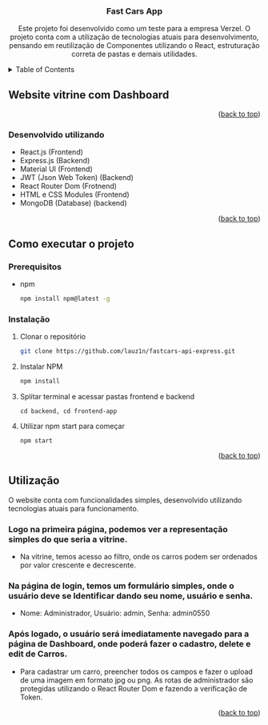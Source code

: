 

<h3 align="center">Fast Cars App</h3>

  <p align="center">
    Este projeto foi desenvolvido como um teste para a empresa Verzel.
    O projeto conta com a utilização de tecnologias atuais para desenvolvimento, pensando em reutilização de Componentes utilizando o React, estruturação correta de pastas e demais utilidades.



<!-- TABLE OF CONTENTS -->
<details>
  <summary>Table of Contents</summary>
  <ol>
    <li>
      <a href="#about-the-project">About The Project</a>
      <ul>
        <li><a href="#built-with">Built With</a></li>
      </ul>
    </li>
    <li>
      <a href="#getting-started">Getting Started</a>
      <ul>
        <li><a href="#prerequisites">Prerequisites</a></li>
        <li><a href="#installation">Installation</a></li>
      </ul>
    </li>
    <li><a href="#usage">Usage</a></li>
    <li><a href="#roadmap">Roadmap</a></li>
    <li><a href="#contributing">Contributing</a></li>
    <li><a href="#license">License</a></li>
    <li><a href="#contact">Contact</a></li>
    <li><a href="#acknowledgments">Acknowledgments</a></li>
  </ol>
</details>



<!-- ABOUT THE PROJECT -->
## Website vitrine com Dashboard

<p align="right">(<a href="#readme-top">back to top</a>)</p>


### Desenvolvido utilizando

* React.js (Frontend)
* Express.js (Backend)
* Material UI (Frontend)
* JWT (Json Web Token) (Backend)
* React Router Dom (Frotnend)
* HTML e CSS Modules (Frontend)
* MongoDB (Database) (backend)

<p align="right">(<a href="#readme-top">back to top</a>)</p>



<!-- GETTING STARTED -->
## Como executar o projeto

### Prerequisitos

* npm
  ```sh
  npm install npm@latest -g
  ```

### Instalação

1. Clonar o repositório
   ```sh
   git clone https://github.com/lauz1n/fastcars-api-express.git
   ```
2. Instalar NPM
   ```sh
   npm install
   ```
3. Splitar terminal e acessar pastas frontend e backend
   ```
   cd backend, cd frontend-app
   ```
4. Utilizar npm start para começar
   ```
   npm start 
   ```

<p align="right">(<a href="#readme-top">back to top</a>)</p>



<!-- USAGE EXAMPLES -->
## Utilização

O website conta com funcionalidades simples, desenvolvido utilizando tecnologias atuais para funcionamento.

### Logo na primeira página, podemos ver a representação simples do que seria a vitrine.
 * Na vitrine, temos acesso ao filtro, onde os carros podem ser ordenados por valor crescente e decrescente.
### Na página de login, temos um formulário simples, onde o usuário deve se Identificar dando seu nome, usuário e senha.
 * Nome: Administrador, Usuário: admin, Senha: admin0550
### Após logado, o usuário será imediatamente navegado para a página de Dashboard, onde poderá fazer o cadastro, delete e edit de Carros.
 * Para cadastrar um carro, preencher todos os campos e fazer o upload de uma imagem em formato jpg ou png. As rotas de administrador são protegidas utilizando o React Router Dom e fazendo a verificação de Token.


<p align="right">(<a href="#readme-top">back to top</a>)</p>



